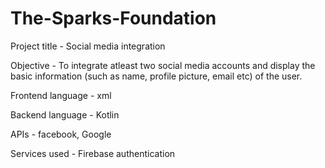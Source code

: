 # The-Sparks-Foundation
Project title - Social media integration

Objective - To integrate atleast two social media accounts and display the basic information (such as name, profile picture, email etc) of the user. 

Frontend language - xml

Backend language - Kotlin

APIs - facebook, Google

Services used - Firebase authentication
